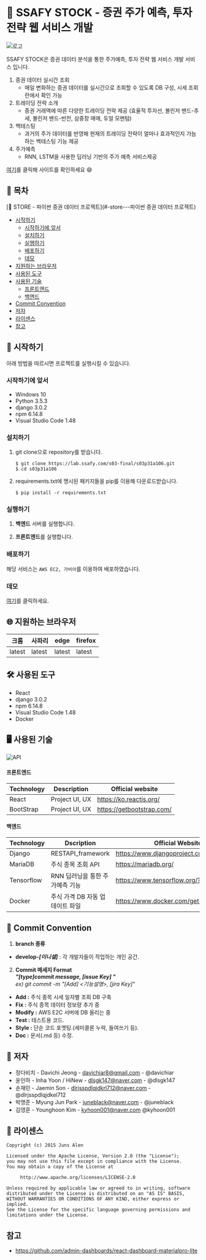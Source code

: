 # :page_with_curl: SSAFY STOCK - 증권 주가 예측, 투자 전략 웹 서비스 개발

![로고](/uploads/795f3ddd6d8916d148ccacfa04d43c74/logo.png)

SSAFY STOCK은 증권 데이터 분석을 통한 주가예측, 투자 전략 웹 서비스 개발 서비스 입니다.

1. 증권 데이터 실시간 조회
    - 매일 변화하는 증권 데이터를 실시간으로 조회할 수 있도록 DB 구성, 시세 조회란에서 확인 가능
2. 트레이딩 전략 소개
    - 증권 거래액에 따른 다양한 트레이딩 전략 제공 (효율적 투자선, 볼린저 밴드-추세, 볼린저 밴드-반전, 삼중창 매매, 듀얼 모멘텀)
3. 백테스팅
    - 과거의 주가 데이터를 반영해 현재의 트레이딩 전략이 얼마나 효과적인지 가늠하는 백테스팅 기능 제공
4. 주가예측
    - RNN, LSTM을 사용한 딥러닝 기반의 주가 예측 서비스제공

[여기](http://ssafyfinance.com/)를 클릭해 사이트를 확인하세요 :smile:


## 📌 목차
[:page_with_curl: STORE - 파이썬 증권 데이터 프로젝트](#-store---파이썬 증권 데이터 프로젝트)

* [시작하기](#-시작하기)
  * [시작하기에 앞서](#시작하기에-앞서)
  * [설치하기](#설치하기)
  * [실행하기](#실행하기)
  * [배포하기](#배포하기)
  * [데모](#데모)
* [지원하는 브라우저](#-지원하는-브라우저)
* [사용된 도구](#-사용된-도구)
* [사용된 기술](#-사용된-기술)
  * [프론트엔드](#프론트엔드)
  * [백엔드](#백엔드)
* [Commit Convention](#-commit-convention)
* [저자](#-저자)
* [라이센스](#-라이센스)
* [참고](#참고)


## :runner: 시작하기

아래 방법을 따르시면 프로젝트를 실행시킬 수 있습니다.

### 시작하기에 앞서

* Windows 10
* Python 3.5.3
* django 3.0.2
* npm 6.14.8
* Visual Studio Code 1.48

### 설치하기

1. git clone으로 repository를 받습니다. 

   ```shell
   $ git clone https://lab.ssafy.com/s03-final/s03p31a106.git
   $ cd s03p31a106
   ```

2. requirements.txt에 명시된 패키지들을 pip를 이용해 다운로드받습니다. 

   ```shell
   $ pip install -r requirements.txt
   ```

### 실행하기

1. **백엔드** 서버를 실행합니다.

2. **프론트엔드**를 실행합니다.


### 배포하기

해당 서비스는 `AWS EC2, 가비아`를 이용하여 배포하였습니다.


### 데모

[여기](http://ssafyfinance.com/)를 클릭하세요.


## :globe_with_meridians: 지원하는 브라우저

| 크롬   | 사파리 | edge   | firefox |
| ------ | ------ | ------ | ------- |
| latest | latest | latest | latest  |


## :hammer_and_wrench: ​사용된 도구
* React
* django 3.0.2
* npm 6.14.8
* Visual Studio Code 1.48
* Docker

## :desktop_computer: 사용된 기술

![API](/uploads/1d53df7ec1f03e956c1c49137350e7ad/API.png)


#### 프론트엔드

| Technology | Description    | Official website          |
| ---------- | -------------- | ------------------------- |
| React      | Project UI, UX | https://ko.reactjs.org/   |
| BootStrap  | Project UI, UX | https://getbootstrap.com/ |


#### 백엔드

| Technology | Dscription                      | Official Website                        |
| ---------- | ------------------------------- | --------------------------------------- |
| Django     | RESTAPI_framework               | https://www.djangoproject.com/download/ |
| MariaDB    | 주식 종목 조회 API              | https://mariadb.org/                    |
| Tensorflow | RNN 딥러닝을 통한 주가예측 기능 | https://www.tensorflow.org/?hl=ko       |
| Docker     | 주식 가격 DB 자동 업데이트 파일 | https://www.docker.com/get-started      |




## :straight_ruler: Commit Convention

1. __branch 종류__

  - __develop-_[이니셜]___ : 각 개발자들이 작업하는 개인 공간.

2. __Commit 메세지 Format__  
   ___"[type]commit message, [issue Key] "___  
     _ex) git commit -m "[Add] <기능설명>, [jira Key]"_

  - __Add :__ 주식 종목 시세 일자별 조회 DB 구축
  - __Fix :__ 주식 종목 데이터 정보량 추가 중
  - __Modify :__ AWS E2C 서버에 DB 올리는 중
  - __Test :__ 테스트용 코드.
  - __Style :__ 단순 코드 포멧팅.(세미콜론 누락, 들여쓰기 등).
  - __Doc :__ 문서(.md 등) 수정.


## 👤 저자

* 정다비치 - Davichi Jeong - davichiar8@gmail.com - @davichiar
* 윤인하 - Inha Yoon / HiNew - dlsgk147@naver.com - @dlsgk147
* 손재민 - Jaemin Son - dlrjsspdlqjdkrl712@naver.com - @dlrjsspdlqjdkel712 
* 박명준 - Myung Jun Park - juneblack@naver.com - @juneblack
* 김영훈 - Younghoon Kim - kyhoon001@naver.com @kyhoon001


## :page_with_curl: 라이센스

```
Copyright (c) 2015 Juns Alen

Licensed under the Apache License, Version 2.0 (the "License");
you may not use this file except in compliance with the License.
You may obtain a copy of the License at

     http://www.apache.org/licenses/LICENSE-2.0

Unless required by applicable law or agreed to in writing, software
distributed under the License is distributed on an "AS IS" BASIS,
WITHOUT WARRANTIES OR CONDITIONS OF ANY KIND, either express or implied.
See the License for the specific language governing permissions and
limitations under the License.
```


## 참고

* https://github.com/admin-dashboards/react-dashboard-materialpro-lite
